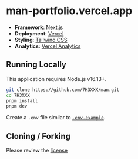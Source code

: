 # man-portfolio.vercel.app

- **Framework**: [Next.js](https://nextjs.org/)
- **Deployment**: [Vercel](https://vercel.com)
- **Styling**: [Tailwind CSS](https://tailwindcss.com)
- **Analytics**: [Vercel Analytics](https://vercel.com/analytics)

## Running Locally

This application requires Node.js v16.13+.

```bash
git clone https://github.com/7H3XXX/man.git
cd 7H3XXX
pnpm install
pnpm dev
```

Create a `.env` file similar to [`.env.example`](https://github.com/7H3XXX/man/blob/main/.env.example).

## Cloning / Forking

Please review the [license](https://github.com/7H3XXX/man/blob/main/LICENSE.txt)
